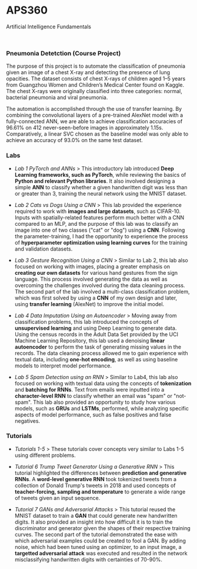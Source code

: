 # APS360
Artificial Intelligence Fundamentals

<br>
<h3>Pneumonia Detetction (Course Project)</h3>

<p>The purpose of this project is to automate the classification of pneumonia given an image of a chest X-ray and detecting the presence of lung opacities. The dataset consists of chest X-rays of children aged 1–5 years from Guangzhou Women and Children’s Medical Center found on Kaggle. The chest X-rays were originally classified into three categories: normal, bacterial pneumonia and viral pneumonia. </p>

<p>The automation is accomplished through the use of transfer learning. By combining the convolutional layers of a pre-trained AlexNet model with a fully-connected ANN, we are able to achieve classification accuracies of 96.61% on 412 never-seen-before images in approximately 1.15s. Comparatively, a linear SVC chosen as the baseline model was only able to achieve an accuracy of 93.0% on the same test dataset. </p>

<h3>Labs</h3>

* *Lab 1 PyTorch and ANNs* > This introductory lab introduced **Deep Learning frameworks, such as PyTorch**, while reviewing the basics of **Python and relevant Python libraries**. It also involved designing a simple **ANN** to classify whether a given handwritten digit was less than or greater than 3, training the neural network using the MNIST dataset.

* *Lab 2 Cats vs Dogs Using a CNN* > This lab provided the experience required to work with **images and large datasets**, such as CIFAR-10. Inputs with spatially-related features perform much better with a CNN compared to an MLP, and the purpose of this lab was to classify an image into one of two classes ("cat" or "dog") using a **CNN**. Following the parameter-training, I had the opportunity to experience the process of **hyperparameter optimization using learning curves** for the training and validation datasets.

* *Lab 3 Gesture Recognition Using a CNN* > Similar to Lab 2, this lab also focused on working with images, placing a greater emphasis on **creating our own datasets** for various hand gestures from the sign language. This process involved generating the data as well as overcoming the challenges involved during the data cleaning process. The second part of the lab involved a multi-class classification problem, which was first solved by using a **CNN** of my own design and later, using **transfer learning** (AlexNet) to improve the initial model.

* *Lab 4 Data Imputation Using an Autoencoder* > Moving away from classification problems, this lab introduced the concepts of **unsupervised learning** and using Deep Learning to generate data. Using the census records in the Adult Data Set provided by the UCI Machine Learning Repository, this lab used a denoising **linear autoencoder** to perform the task of generating missing values in the records. The data cleaning process allowed me to gain experience with textual data, including **one-hot encoding**, as well as using baseline models to interpret model performance.

* *Lab 5 Spam Detection using an RNN* > Similar to Lab4, this lab also focused on working with textual data using the concepts of **tokenization** and **batching for RNNs**. Text from emails were inputted into a **character-level RNN** to classify whether an email was "spam" or "not-spam". This lab also provided an opportunity to study how various models, such as **GRUs** and **LSTMs**, performed, while analyzing specific aspects of model performance, such as false positives and false negatives.

<h3>Tutorials</h3>

* *Tutorials 1-5* > These tutorials cover concepts very similar to Labs 1-5 using different problems.

* *Tutorial 6 Trump Tweet Generator Using a Generative RNN* > This tutorial highlighted the differences between **prediction and generative RNNs**. A **word-level generative RNN** took tokenized tweets from a collection of Donald Trump's tweets in 2018 and used concepts of **teacher-forcing, sampling and temperature** to generate a wide range of tweets given an input sequence.  

* *Tutorial 7 GANs and Adversarial Attacks* > This tutorial reused the MNIST dataset to train a **GAN** that could generate new handwritten digits. It also provided an insight into how difficult it is to train the discriminator and generator given the shapes of their respective training curves. The second part of the tutorial demonstrated the ease with which adversarial examples could be created to fool a GAN. By adding noise, which had been tuned using an optimizer, to an input image, a **targetted adversarial attack** was executed and resulted in the network misclassifying handwritten digits with certainties of 70-90%. 
